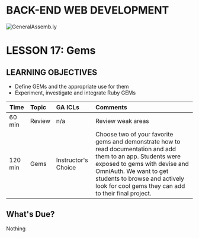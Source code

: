 BACK-END WEB DEVELOPMENT
============================

![GeneralAssemb.ly](https://github.com/generalassembly/ga-ruby-on-rails-for-devs/raw/master/images/ga.png "GeneralAssemb.ly")


LESSON 17: Gems 
========


LEARNING OBJECTIVES
--------

*	Define GEMs and the appropriate use for them
*	Experiment, investigate and integrate Ruby GEMs
 
 
 | Time        | Topic| GA ICLs| Comments |
| ------------- |:-------------|:-------------------|:-------------------| 
| 60 min | Review | n/a | Review weak areas|
| 120 min | Gems | Instructor's Choice | Choose two of your favorite gems and demonstrate how to read documentation and add them to an app. Students were exposed to gems with devise and OmniAuth. We want to get students to browse and actively look for cool gems they can add to their final project.| 



What's Due? 
-----------
Nothing


